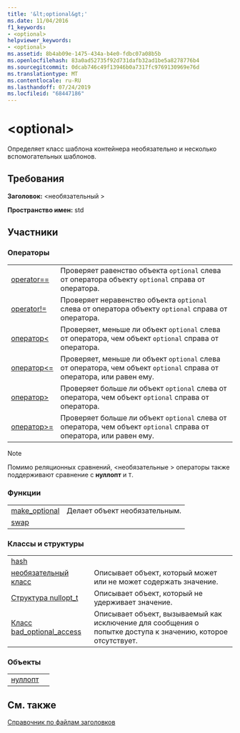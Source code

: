 ```yaml
---
title: '&lt;optional&gt;'
ms.date: 11/04/2016
f1_keywords:
- <optional>
helpviewer_keywords:
- <optional>
ms.assetid: 8b4ab09e-1475-434a-b4e0-fdbc07a08b5b
ms.openlocfilehash: 83a0ad52735f92d731dafb32ad1be5a8278776b4
ms.sourcegitcommit: 0dcab746c49f13946b0a7317fc9769130969e76d
ms.translationtype: MT
ms.contentlocale: ru-RU
ms.lasthandoff: 07/24/2019
ms.locfileid: "68447186"
---
```

# <a name="ltoptionalgt"></a>&lt;optional&gt;

Определяет класс шаблона контейнера необязательно и несколько вспомогательных шаблонов.

## <a name="requirements"></a>Требования

**Заголовок:** \<необязательный >

**Пространство имен:** std

## <a name="members"></a>Участники

### <a name="operators"></a>Операторы

|||
|-|-|
|[operator==](../standard-library/optional-operators.md#op_eq_eq)|Проверяет равенство объекта `optional` слева от оператора объекту `optional` справа от оператора.|
|[operator!=](../standard-library/optional-operators.md#op_neq)|Проверяет неравенство объекта `optional` слева от оператора объекту `optional` справа от оператора.|
|[оператор<](../standard-library/optional-operators.md#op_lt)|Проверяет, меньше ли объект `optional` слева от оператора, чем объект `optional` справа от оператора.|
|[оператор<=](../standard-library/optional-operators.md#op_lt_eq)|Проверяет, меньше ли объект `optional` слева от оператора, чем объект `optional` справа от оператора, или равен ему.|
|[оператор>](../standard-library/optional-operators.md#op_gt)|Проверяет больше ли объект `optional` слева от оператора, чем объект `optional` справа от оператора.|
|[оператор>=](../standard-library/optional-operators.md#op_lt_eq)|Проверяет больше ли объект `optional` слева от оператора, чем объект `optional` справа от оператора, или равен ему.|

> [!NOTE]
> Помимо реляционных сравнений, \<необязательные > операторы также поддерживают сравнение с **нуллопт** и `T`.

### <a name="functions"></a>Функции

|||
|-|-|
|[make_optional](../standard-library/optional-functions.md#make_optional)|Делает объект необязательным.|
|[swap](../standard-library/optional-functions.md#swap)||

### <a name="classes-and-structs"></a>Классы и структуры

|||
|-|-|
|[hash]()||
|[необязательный класс](../standard-library/optional-class.md)|Описывает объект, который может или не может содержать значение.|
|[Структура nullopt_t](../standard-library/nullopt-t-structure.md)|Описывает объект, который не удерживает значение.|
|[Класс bad_optional_access](../standard-library/bad-optional-access-class.md)|Описывает объект, вызываемый как исключение для сообщения о попытке доступа к значению, которое отсутствует.|

### <a name="objects"></a>Объекты

|||
|-|-|
|[нуллопт](../standard-library/optional-functions.md#nullopt)||

## <a name="see-also"></a>См. также

[Справочник по файлам заголовков](../standard-library/cpp-standard-library-header-files.md)
